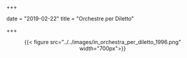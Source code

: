 ﻿+++

date = "2019-02-22"
title = "Orchestre per Diletto"

+++


<center>

{{< figure src="../../images/in_orchestra_per_diletto_1996.png" width="700px">}}

</center>